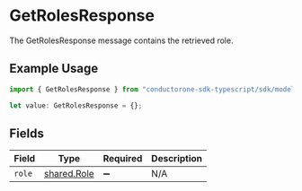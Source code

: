 # GetRolesResponse

The GetRolesResponse message contains the retrieved role.

## Example Usage

```typescript
import { GetRolesResponse } from "conductorone-sdk-typescript/sdk/models/shared";

let value: GetRolesResponse = {};
```

## Fields

| Field                                             | Type                                              | Required                                          | Description                                       |
| ------------------------------------------------- | ------------------------------------------------- | ------------------------------------------------- | ------------------------------------------------- |
| `role`                                            | [shared.Role](../../../sdk/models/shared/role.md) | :heavy_minus_sign:                                | N/A                                               |